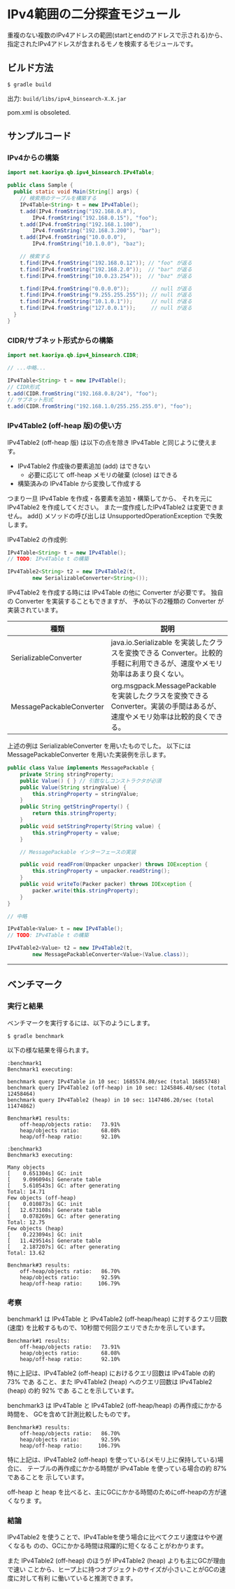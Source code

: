 # IPv4範囲の二分探査モジュール

重複のない複数のIPv4アドレスの範囲(startとendのアドレスで示される)から、
指定されたIPv4アドレスが含まれるモノを検索するモジュールです。

## ビルド方法

    $ gradle build

出力: `build/libs/ipv4_binsearch-X.X.jar`

pom.xml is obsoleted.

## サンプルコード

### IPv4からの構築

```java
import net.kaoriya.qb.ipv4_binsearch.IPv4Table;

public class Sample {
  public static void Main(String[] args) {
    // 検索用のテーブルを構築する
    IPv4Table<String> t = new IPv4Table();
    t.add(IPv4.fromString("192.168.0.8"),
        IPv4.fromString("192.168.0.15"), "foo");
    t.add(IPv4.fromString("192.168.1.100"),
        IPv4.fromString("192.168.3.200"), "bar");
    t.add(IPv4.fromString("10.0.0.0"),
        IPv4.fromString("10.1.0.0"), "baz");

    // 検索する
    t.find(IPv4.fromString("192.168.0.12")); // "foo" が返る
    t.find(IPv4.fromString("192.168.2.0"));  // "bar" が返る
    t.find(IPv4.fromString("10.0.23.254"));  // "baz" が返る

    t.find(IPv4.fromString("0.0.0.0"));       // null が返る
    t.find(IPv4.fromString("9.255.255.255")); // null が返る
    t.find(IPv4.fromString("10.1.0.1"));      // null が返る
    t.find(IPv4.fromString("127.0.0.1"));     // null が返る
  }
}
```

### CIDR/サブネット形式からの構築

```java
import net.kaoriya.qb.ipv4_binsearch.CIDR;

// ...中略...

IPv4Table<String> t = new IPv4Table();
// CIDR形式
t.add(CIDR.fromString("192.168.0.8/24"), "foo");
// サブネット形式
t.add(CIDR.fromString("192.168.1.0/255.255.255.0"), "foo");
```

### IPv4Table2 (off-heap 版)の使い方

IPv4Table2 (off-heap 版) は以下の点を除き IPv4Table と同じように使えます。

*   IPv4Table2 作成後の要素追加 (add) はできない
    *   必要に応じて off-heap メモリの破棄 (close) はできる
*   構築済みの IPv4Table から変換して作成する

つまり一旦 IPv4Table を作成・各要素を追加・構築してから、
それを元に IPv4Table2 を作成してください。
また一度作成したIPv4Table2 は変更できません。
add() メソッドの呼び出しは UnsupportedOperationException で失敗します。

IPv4Table2 の作成例:

```java
IPv4Table<String> t = new IPv4Table();
// TODO: IPv4Table t の構築

IPv4Table2<String> t2 = new IPv4Table2(t,
        new SerializableConverter<String>());
```

IPv4Table2 を作成する時には IPv4Table の他に Converter が必要です。
独自の Converter を実装することもできますが、
予め以下の2種類の Converter が実装されています。

種類                     | 説明
-------------------------|------
SerializableConverter    | java.io.Serializable を実装したクラスを変換できる Converter。比較的手軽に利用できるが、速度やメモリ効率はあまり良くない。
MessagePackableConverter | org.msgpack.MessagePackable を実装したクラスを変換できる Converter。実装の手間はあるが、速度やメモリ効率は比較的良くできる。

上述の例は SerializableConverter を用いたものでした。
以下には MessagePackableConverter を用いた実装例を示します。

```java
public class Value implements MessagePackable {
    private String stringProperty;
    public Value() { } // 引数なしコンストラクタが必須
    public Value(String stringValue) {
        this.stringProperty = stringValue;
    }
    public String getStringProperty() {
        return this.stringProperty;
    }
    public void setStringProperty(String value) {
        this.stringProperty = value;
    }

    // MessagePackable インターフェースの実装

    public void readFrom(Unpacker unpacker) throws IOException {
        this.stringProperty = unpacker.readString();
    }
    public void writeTo(Packer packer) throws IOException {
        packer.write(this.stringProperty);
    }
}

// 中略

IPv4Table<Value> t = new IPv4Table();
// TODO: IPv4Table t の構築

IPv4Table2<Value> t2 = new IPv4Table2(t,
        new MessagePackableConverter<Value>(Value.class));
```

---

## ベンチマーク

### 実行と結果

ベンチマークを実行するには、以下のようにします。

    $ gradle benchmark

以下の様な結果を得られます。

```
:benchmark1
Benchmark1 executing:

benchmark query IPv4Table in 10 sec: 1685574.80/sec (total 16855748)
benchmark query IPv4Table2 (off-heap) in 10 sec: 1245846.40/sec (total 12458464)
benchmark query IPv4Table2 (heap) in 10 sec: 1147486.20/sec (total 11474862)

Benchmark#1 results:
    off-heap/objects ratio:   73.91%
    heap/objects ratio:       68.08%
    heap/off-heap ratio:      92.10%
```

```
:benchmark3
Benchmark3 executing:

Many objects
[    0.651304s] GC: init
[    9.096094s] Generate table
[    5.610543s] GC: after generating
Total: 14.71
Few objects (off-heap)
[    0.010873s] GC: init
[   12.673108s] Generate table
[    0.078269s] GC: after generating
Total: 12.75
Few objects (heap)
[    0.223094s] GC: init
[   11.429514s] Generate table
[    2.187207s] GC: after generating
Total: 13.62

Benchmark#3 results:
    off-heap/objects ratio:   86.70%
    heap/objects ratio:       92.59%
    heap/off-heap ratio:     106.79%
```

### 考察

benchmark1 は IPv4Table と IPv4Table2 (off-heap/heap) に対するクエリ回数(速度)
を比較するもので、10秒間で何回クエリできたかを示しています。

```
Benchmark#1 results:
    off-heap/objects ratio:   73.91%
    heap/objects ratio:       68.08%
    heap/off-heap ratio:      92.10%
```

特に上記は、IPv4Table2 (off-heap) におけるクエリ回数は IPv4Table の約 73% であ
ること、また IPv4Table2 (heap) へのクエリ回数は IPv4Table2 (heap) の約 92% であ
ることを示しています。

benchmark3 は IPv4Table と IPv4Table2 (off-heap/heap) の再作成にかかる時間を、
GCを含めて計測比較したものです。

```
Benchmark#3 results:
    off-heap/objects ratio:   86.70%
    heap/objects ratio:       92.59%
    heap/off-heap ratio:     106.79%
```

特に上記は、IPv4Table2 (off-heap) を使っている(メモリ上に保持している)場合に、
テーブルの再作成にかかる時間が IPv4Table を使っている場合の約 87% であることを
示しています。

off-heap と heap を比べると、主にGCにかかる時間のためにoff-heapの方が速くなりま
す。

### 結論

IPv4Table2 を使うことで、IPv4Tableを使う場合に比べてクエリ速度はやや遅くなるも
のの、GCにかかる時間は飛躍的に短くなることがわかります。

また IPv4Table2 (off-heap) のほうが IPv4Table2 (heap) よりも主にGCが理由で速い
ことから、ヒープ上に持つオブジェクトのサイズが小さいことがGCの速度に対して有利
に働いていると推測できます。
